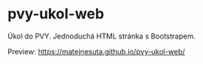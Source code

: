 # pvy-ukol-web
Úkol do PVY. Jednoduchá HTML stránka s Bootstrapem.

Preview: https://matejnesuta.github.io/pvy-ukol-web/
